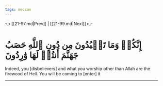 ```yaml
---
tags: meccan
---
```


👈 [[21-97.md|Prev]] | [[21-99.md|Next]] 👉

# إِنَّكُمۡ وَمَا تَعۡبُدُونَ مِن دُونِ ٱللَّهِ حَصَبُ جَهَنَّمَ أَنتُمۡ لَهَا وَٰرِدُونَ

Indeed, you [disbelievers] and what you worship other than Allah are the firewood of Hell. You will be coming to [enter] it

---

